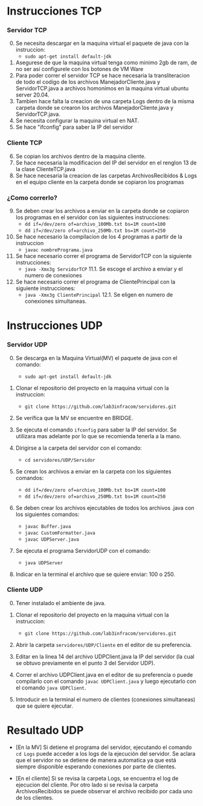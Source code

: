 # Instrucciones TCP

### Servidor TCP
0. Se necesita descargar en la maquina virtual el paquete de java con la instruccion:
    - `sudo apt-get install default-jdk`
1. Asegurese de que la maquina virtual tenga como minimo 2gb de ram, de no ser así configurele con los botones de VM Ware
2. Para poder correr el servidor TCP se hace necesaria la transliteracion de todo el codigo de los archivos ManejadorCliente.java y ServidorTCP.java a archivos homonimos en la maquina virtual ubuntu server 20.04.
3. Tambien hace falta la creacion de una carpeta Logs dentro de la misma carpeta donde se crearon los archivos ManejadorCliente.java y ServidorTCP.java.
4. Se necesita configurar la maquina virtual en NAT.
5. Se hace "ifconfig" para saber la IP del servidor
### Cliente TCP
6. Se copian los archivos dentro de la maquina cliente.
7. Se hace necesaria la modificacion del IP del servidor en el renglon 13 de la clase ClienteTCP.java
8. Se hace necesaria la creacion de las carpetas ArchivosRecibidos & Logs en el equipo cliente en la carpeta donde se copiaron los programas
### ¿Como correrlo?
9. Se deben crear los archivos a enviar en la carpeta donde se copiaron los programas en el servidor con las siguientes instrucciones:
    - `dd if=/dev/zero of=archivo_100Mb.txt bs=1M count=100`
    - `dd if=/dev/zero of=archivo_250Mb.txt bs=1M count=250`
10. Se hace necesario la compilacion de los 4 programas a partir de la instruccion 
    - `javac nombrePrograma.java`
11. Se hace necesario correr el programa de ServidorTCP con la siguiente instrucciones:
    - `java -Xmx3g ServidorTCP`
    11.1. Se escoge el archivo a enviar y el numero de conexiones
12. Se hace necesario correr el programa de ClientePrincipal con la siguiente instrucciones:
    - `java -Xmx3g ClientePrincipal`
    12.1. Se eligen en numero de conexiones simultaneas.

# Instrucciones UDP

### Servidor UDP
0. Se descarga en la Maquina Virtual(MV) el paquete de java con el comando:
   - `sudo apt-get install default-jdk`

1. Clonar el repositorio del proyecto en la maquina virtual con la instruccion:
   - `git clone https://github.com/lab3infracom/servidores.git`

2. Se verifica que la MV se encuentre en BRIDGE.

3. Se ejecuta el comando `ifconfig` para saber la IP del servidor. Se utilizara mas adelante por lo que se recomienda tenerla a la mano.

4. Dirigirse a la carpeta del servidor con el comando:
   - `cd servidores/UDP/Servidor`

5. Se crean los archivos a enviar en la carpeta con los siguientes comandos:
    - `dd if=/dev/zero of=archivo_100Mb.txt bs=1M count=100`
    - `dd if=/dev/zero of=archivo_250Mb.txt bs=1M count=250`

7. Se deben crear los archivos ejecutables de todos los archivos .java con los siguientes comandos:
    - `javac Buffer.java`
    - `javac CustomFormatter.java`
    - `javac UDPServer.java`

6. Se ejecuta el programa ServidorUDP con el comando: 
    - `java UDPServer`

7. Indicar en la terminal el archivo que se quiere enviar: 100 o 250.

### Cliente UDP

0. Tener instalado el ambiente de java.

1. Clonar el repositorio del proyecto en la maquina virtual con la instruccion:
   - `git clone https://github.com/lab3infracom/servidores.git`

2. Abrir la carpeta `servidores/UDP/Cliente` en el editor de su preferencia.

3. Editar en la linea 14 del archivo UDPClient.java la IP del servidor (la cual se obtuvo previamente en el punto 3 del Servidor UDP).

4. Correr el archivo UDPClient.java en el editor de su preferencia o puede compilarlo con el comando `javac UDPClient.java` y luego ejecutarlo con el comando `java UDPClient`.

5. Introducir en la terminal el numero de clientes (conexiones simultaneas) que se quiere ejecutar.

# Resultado UDP

- [En la MV] Si detiene el programa del servidor, ejecutando el comando `cd Logs` puede acceder a los logs de la ejecución del servidor. Se aclara que el servidor no se detiene de manera automatica ya que está siempre disponible esperando conexiones por parte de clientes.

- [En el cliente] Si se revisa la carpeta Logs, se encuentra el log de ejecucion del cliente. Por otro lado si se revisa la carpeta ArchivosRecibidos se puede observar el archivo recibido por cada uno de los clientes.
